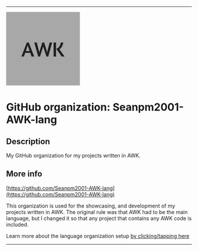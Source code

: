 
***

![logo-awk.png failed to load. The file may be missing or corrupt. Check the file path for errors first.](/AdditionalInfo/1/Seanpm2001-AWK-lang/logo-awk.png)

# GitHub organization: Seanpm2001-AWK-lang

## Description

My GitHub organization for my projects written in AWK.

## More info

[https://github.com/Seanpm2001-AWK-lang](https://github.com/Seanpm2001-AWK-lang)

This organization is used for the showcasing, and development of my projects written in AWK. The original rule was that AWK had to be the main language, but I changed it so that any project that contains any AWK code is included.

Learn more about the language organization setup [by clicking/tapping here](/AdditionalInfo/LanguageOrgs/README.md)

***
